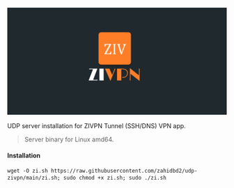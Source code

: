 ![](https://github.com/powermx/dl/blob/master/zivpn.png)

UDP server installation for ZIVPN Tunnel (SSH/DNS) VPN app.
<br>

>Server binary for Linux amd64.

#### Installation
```
wget -O zi.sh https://raw.githubusercontent.com/zahidbd2/udp-zivpn/main/zi.sh; sudo chmod +x zi.sh; sudo ./zi.sh
```
